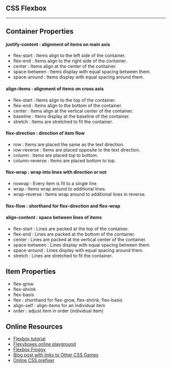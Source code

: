 ## CSS Flexbox
--------------

## Container Properties
#### justify-content : alignment of items on main axis
* flex-start : Items align to the left side of the container.
* flex-end : Items align to the right side of the container.
* center : Items align at the center of the container.
* space-between : Items display with equal spacing between them.
* space-around : Items display with equal spacing around them.

#### align-items : alignment of items on cross axis
* flex-start : Items align to the top of the container.
* flex-end : Items align to the bottom of the container.
* center : Items align at the vertical center of the container.
* baseline : Items display at the baseline of the container.
* stretch : Items are stretched to fit the container.

#### flex-direction : direction of item flow
* row : Items are placed the same as the text direction.
* row-reverse : Items are placed opposite to the text direction.
* column : Items are placed top to bottom.
* column-reverse : Items are placed bottom to top.

#### flex-wrap : wrap into lines with direction or not
* nowrap : Every item is fit to a single line.
* wrap : Items wrap around to additional lines.
* wrap-reverse : Items wrap around to additional lines in reverse.

#### flex-flow : shorthand for flex-direction and flex-wrap

#### align-content : space between lines of items
* flex-start : Lines are packed at the top of the container.
* flex-end : Lines are packed at the bottom of the container.
* center : Lines are packed at the vertical center of the container.
* space-between : Lines display with equal spacing between them.
* space-around : Lines display with equal spacing around them.
* stretch : Lines are stretched to fit the container.

## Item Properties
* flex-grow
* flex-shrink
* flex-basis
* flex : shorthand for flex-grow, flex-shrink, flex-basis
* align-self : align-items for an individual item
* order : adjust item in order (individual item)

## Online Resources
- [Flexbox tutorial](https://css-tricks.com/snippets/css/a-guide-to-flexbox/)
- [Flexyboxes online playground](http://the-echoplex.net/flexyboxes)
- [Flexbox Froggy](http://flexboxfroggy.com/)
- [Blog post with links to Other CSS Games](http://thomaspark.co/2015/11/learning-css-layout-with-flexbox-froggy/)
- [Online CSS prefixer](http://pleeease.io/play/)
